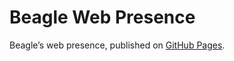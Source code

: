 # Beagle Web Presence

Beagle’s web presence, published on [GitHub Pages](https://jGleitz.github.io/Beagle/branches/fix-very-weird-build-error).